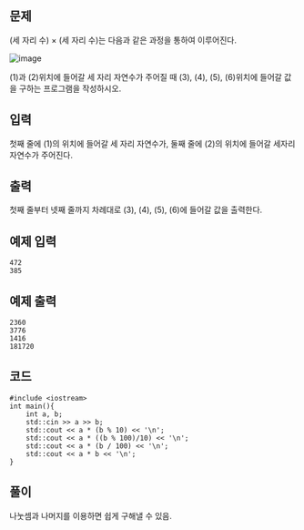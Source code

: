 ## 문제 
(세 자리 수) × (세 자리 수)는 다음과 같은 과정을 통하여 이루어진다.

![image](https://github.com/khw274/Coding-Test/assets/125671828/01a2444e-f32e-4dfa-9708-34f52d0feec6)

(1)과 (2)위치에 들어갈 세 자리 자연수가 주어질 때 (3), (4), (5), (6)위치에 들어갈 값을 구하는 프로그램을 작성하시오.

## 입력
첫째 줄에 (1)의 위치에 들어갈 세 자리 자연수가, 둘째 줄에 (2)의 위치에 들어갈 세자리 자연수가 주어진다.


## 출력
첫째 줄부터 넷째 줄까지 차례대로 (3), (4), (5), (6)에 들어갈 값을 출력한다.

## 예제 입력 
```
472
385
```

## 예제 출력  
```
2360
3776
1416
181720
```

## 코드
```
#include <iostream>
int main(){
    int a, b;
    std::cin >> a >> b;
    std::cout << a * (b % 10) << '\n';
    std::cout << a * ((b % 100)/10) << '\n';
    std::cout << a * (b / 100) << '\n';
    std::cout << a * b << '\n';
}
```

## 풀이
나눗셈과 나머지를 이용하면 쉽게 구해낼 수 있음.
